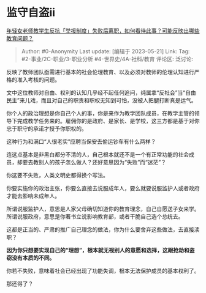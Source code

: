 # 监守自盗ii
[年轻女老师教学生反抗「举报制度」失败后离职，如何看待此事？可能反映出哪些教育问题？](https://www.zhihu.com/question/600325056/answer/3034377298)

> Author: #0-Anonymity
> Last update: [编辑于 2023-05-21]
> Link:
> Tag: #2-事业/2C-职业/3-职业分析 #4-世界史/4A-社科/教育
> 评论区:
> 泛讨论:

反映了教师团队亟需进行基本的社会伦理教育、以及必须对教师的伦理认知进行严格的准入考核的问题。

文中这位教师对自由、权利的认知几乎经不起任何追问，纯属拿“反社会”当“自由民主”来儿戏，而且对自己的职责和职权无知到可怕，没被人把腿打断真是运气。

你个人的政治理想是你自己个人的事，你是来作为教学团队成员，在教学主管的领导下完成教学任务来的。雇佣你的是政府、是家长、是学校，这三方都是基于对你忠于职守的承诺才授予你职权的。

这种行为和满口“人很老实”应聘当保安去偷运钞车有什么两样？

连这点基本是非黑白都分不清的人，自己根本就还不是一个有正常功能的社会成员，却要去教别人的孩子怎么做人？还好意思因为“失败”而“迷茫”？

你这要不失败，人类文明史都得换个写法。

你要实施你的政治主张，你要么直接去说服成年人，要么就要说服监护人或者政府才能去影响未成年人。

所谓说服监护人，意思是人家父母确切知道你的教育理念，自己自愿送子女来学。所谓说服政府，意思是你著书立说影响教育部，或者干脆自己选个总统去。

这都是正当的、严肃的推广自己理念的做法，你为什么要舍弃这些做法，去直接渎职？

**因为你只想要实现自己的“理想”，根本就无视别人的意愿和选择，这跟抢劫和盗窃没有本质的不同。**

你若不失败，意味着社会已经出现了功能失调，根本无法保护成员的基本权利了。

那还得了？
